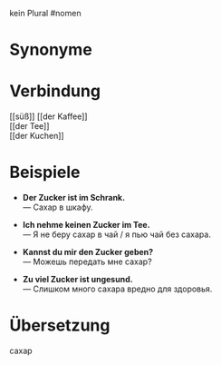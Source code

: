 kein Plural
#nomen
# Synonyme

# Verbindung 
[[süß]]
[[der Kaffee]]  
[[der Tee]]  
[[der Kuchen]]
# Beispiele
- **Der Zucker ist im Schrank.**  
    — Сахар в шкафу.
    
- **Ich nehme keinen Zucker im Tee.**  
    — Я не беру сахар в чай / я пью чай без сахара.
    
- **Kannst du mir den Zucker geben?**  
    — Можешь передать мне сахар?
    
- **Zu viel Zucker ist ungesund.**  
    — Слишком много сахара вредно для здоровья.
# Übersetzung
сахар